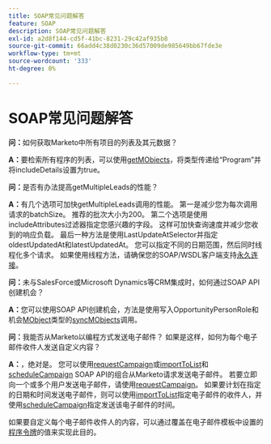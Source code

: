 ```yaml
---
title: SOAP常见问题解答
feature: SOAP
description: SOAP常见问题解答
exl-id: a2d8f144-cd5f-41bc-8231-29c42af935b8
source-git-commit: 66add4c38d0230c36d57009de985649bb67fde3e
workflow-type: tm+mt
source-wordcount: '333'
ht-degree: 0%

---
```


# SOAP常见问题解答

**问：**&#x200B;如何获取Marketo中所有项目的列表及其元数据？

**A：**&#x200B;要检索所有程序的列表，可以使用[getMObjects](./getmobjects.md)，将类型传递给“Program”并将includeDetails设置为true。

**问：**&#x200B;是否有办法提高getMultipleLeads的性能？

**A：**&#x200B;有几个选项可加快getMultipleLeads调用的性能。 第一是减少您为每次调用请求的batchSize。 推荐的批次大小为200。 第二个选项是使用includeAttributes过滤器指定您感兴趣的字段。 这样可加快查询速度并减少您收到的响应负载。 最后一种方法是使用LastUpdateAtSelector并指定oldestUpdatedAt和latestUpdatedAt。 您可以指定不同的日期范围，然后同时线程化多个请求。 如果使用线程方法，请确保您的SOAP/WSDL客户端支持[永久连接](https://www.w3.org/Protocols/rfc2616/rfc2616-sec8.html)。

**问：**&#x200B;未与SalesForce或Microsoft Dynamics等CRM集成时，如何通过SOAP API创建机会？

**A：**&#x200B;您可以使用SOAP API创建机会，方法是使用写入OpportunityPersonRole和机会[MObject](marketo-objects.md)类型的[syncMObjects](syncmobjects.md)调用。

**问：**&#x200B;我能否从Marketo以编程方式发送电子邮件？ 如果是这样，如何为每个电子邮件收件人发送自定义内容？

**A：**，绝对是。 您可以使用[requestCampaign](requestcampaign.md)或[importToList](importtolist.md)和[scheduleCampaign](schedulecampaign.md) SOAP API的组合从Marketo请求发送电子邮件。 若要立即向一个或多个用户发送电子邮件，请使用[requestCampaign](requestcampaign.md)。 如果要计划在指定的日期和时间发送电子邮件，则可以使用[importToList](importtolist.md)指定电子邮件的收件人，并使用[scheduleCampaign](schedulecampaign.md)指定发送该电子邮件的时间。

如果要自定义每个电子邮件收件人的内容，可以通过覆盖在电子邮件模板中设置的[程序令牌](../rest-api/tokens.md)的值来实现此目的。
